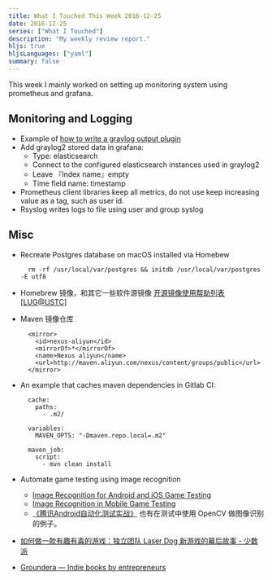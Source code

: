 ```yaml
---
title: What I Touched This Week 2016-12-25
date: 2016-12-25
series: ["What I Touched"]
description: "My weekly review report."
hljs: true
hljsLanguages: ["yaml"]
summary: false
---
```


This week I mainly worked on setting up monitoring system using prometheus and grafana.

<!--more-->

## Monitoring and Logging

- Example of [how to write a graylog output plugin][1]
- Add graylog2 stored data in grafana:
	- Type: elasticsearch
	- Connect to the configured elasticsearch instances used in graylog2
	- Leave 『Index name』empty
	- Time field name: timestamp
- Prometheus client libraries keep all metrics, do not use keep increasing value as a tag, such as user id.
 - Rsyslog writes logs to file using user and group syslog

## Misc

- Recreate Postgres database on macOS installed via Homebew

        rm -rf /usr/local/var/postgres && initdb /usr/local/var/postgres -E utf8

- Homebrew 镜像，和其它一些软件源镜像 [开源镜像使用帮助列表 [LUG@USTC]][2]
- Maven 镜像仓库

        <mirror>
          <id>nexus-aliyun</id>
          <mirrorOf>*</mirrorOf>
          <name>Nexus aliyun</name>
          <url>http://maven.aliyun.com/nexus/content/groups/public</url>
        </mirror> 

- An example that caches maven dependencies in Gitlab CI:

        cache:
          paths:
            - .m2/
        
        variables:
          MAVEN_OPTS: "-Dmaven.repo.local=.m2"
        
        maven_job:
          script:
            - mvn clean install

- Automate game testing using image recognition
  - [Image Recognition for Android and iOS Game Testing][3]
  - [Image Recognition in Mobile Game Testing][4]
  - [《腾讯Android自动化测试实战》][5] 也有在测试中使用 OpenCV 做图像识别的例子。
- [如何做一款有趣有毒的游戏：独立团队 Laser Dog 新游戏的幕后故事 - 少数派][6]
- [Groundera — Indie books by entrepreneurs][7]


[1]:  [graylog-plugin-slack/SlackMessageOutput.java%20at%20master%20%C2%B7%20Graylog2/graylog-plugin-slack](%20https://github.com/Graylog2/graylog-plugin-slack/blob/master/src/main/java/org/graylog2/plugins/slack/output/SlackMessageOutput.java%20)
[2]:  https://lug.ustc.edu.cn/wiki/mirrors/help
[3]:  http://bitbar.com/how-to-use-image-recognition-for-mobile-app-and-game-testing/
[4]:  http://bitbar.com/mobile-game-testing-part-2-ui-and-functionality-image-recognition/
[5]:  https://item.jd.com/11985901.html
[6]:  http://sspai.com/36392
[7]:  https://groundera.com/

